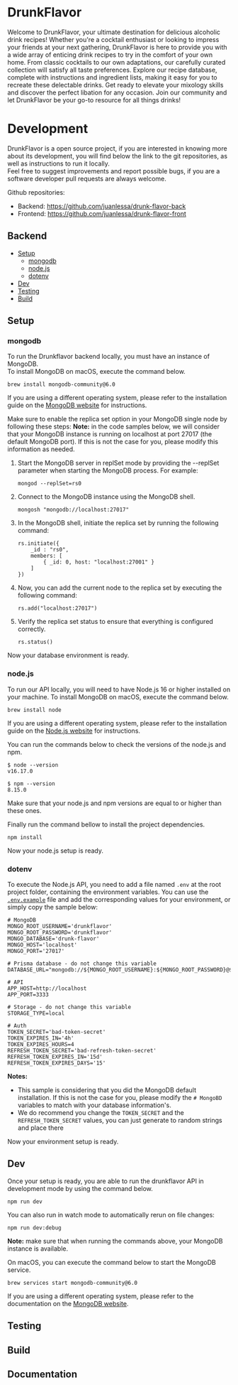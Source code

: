 # DrunkFlavor

Welcome to DrunkFlavor, your ultimate destination for delicious alcoholic drink recipes! Whether you're a cocktail enthusiast or looking to impress your friends at your next gathering, DrunkFlavor is here to provide you with a wide array of enticing drink recipes to try in the comfort of your own home. From classic cocktails to our own adaptations, our carefully curated collection will satisfy all taste preferences. Explore our recipe database, complete with  instructions and ingredient lists, making it easy for you to recreate these delectable drinks. Get ready to elevate your mixology skills and discover the perfect libation for any occasion. Join our community and let DrunkFlavor be your go-to resource for all things drinks!

# Development

DrunkFlavor is a open source project, if you are interested in knowing more about its development, you will find below the link to the git repositories, as well as instructions to run it locally.  
Feel free to suggest improvements and report possible bugs, if you are a software developer pull requests are always welcome.  

 Github repositories:

* Backend: <https://github.com/juanlessa/drunk-flavor-back>
* Frontend: <https://github.com/juanlessa/drunk-flavor-front>

## Backend

- [Setup](#setup)
  - [mongodb](#mongodb)
  - [node.js](#nodejs)
  - [dotenv](#dotenv)
- [Dev](#dev)
- [Testing](#dev)
- [Build](#build)


## Setup

### mongodb

To run the Drunkflavor backend locally, you must have an instance of MongoDB.  
To install MongoDB on macOS, execute the command below.

```shell
brew install mongodb-community@6.0 
```

If you are using a different operating system, please refer to the installation guide on the [MongoDB website](https://www.mongodb.com) for instructions.

Make sure to enable the replica set option in your MongoDB single node by following these steps:
**Note:** in the code samples below, we will consider that your MongoDB instance is running on localhost at port 27017 (the default MongoDB port). If this is not the case for you, please modify this information as needed.

1. Start the MongoDB server in replSet mode by providing the --replSet parameter when starting the MongoDB process. For example:

    ```shell
    mongod --replSet=rs0
    ```

2. Connect to the MongoDB instance using the MongoDB shell.

    ```shell
    mongosh "mongodb://localhost:27017"
    ```

3. In the MongoDB shell, initiate the replica set by running the following command:

    ```mongo
    rs.initiate({
        _id : "rs0",
        members: [ 
            { _id: 0, host: "localhost:27001" } 
        ] 
    })
    ```

4. Now, you can add the current node to the replica set by executing the following command:

    ```mongo
    rs.add("localhost:27017")
    ```

5. Verify the replica set status to ensure that everything is configured correctly.

     ```mongo
    rs.status()
    ```

Now your database environment is ready.

### node.js

To run our API locally, you will need to have Node.js 16 or higher installed on your machine.
To install MongoDB on macOS, execute the command below.

```shell
brew install node
```

If you are using a different operating system, please refer to the installation guide on the [Node.js website](https://nodejs.org) for instructions.

You can run the commands below to check the versions of the node.js and npm.

```shell
$ node --version                     
v16.17.0

$ npm --version    
8.15.0
```

 Make sure that your node.js and npm versions are equal to or higher than these ones.

Finally run the command bellow to install the project dependencies.

```shell
npm install
````

Now your node.js setup is ready.

### dotenv

To execute the Node.js API, you need to add a file named ```.env``` at the root project folder, containing the environment variables.
You can use the [```.env.example```](https://github.com/juanlessa/drunk-flavor-back/blob/master/.env.example) file and add the corresponding values for your environment, or simply copy the sample below:

```dotenv
# MongoDB
MONGO_ROOT_USERNAME='drunkflavor'
MONGO_ROOT_PASSWORD='drunkflavor'
MONGO_DATABASE='drunk-flavor'
MONGO_HOST='localhost'
MONGO_PORT='27017'

# Prisma database - do not change this variable
DATABASE_URL="mongodb://${MONGO_ROOT_USERNAME}:${MONGO_ROOT_PASSWORD}@${MONGO_HOST}:${MONGO_PORT}/${MONGO_DATABASE}"

# API
APP_HOST=http://localhost
APP_PORT=3333

# Storage - do not change this variable
STORAGE_TYPE=local

# Auth
TOKEN_SECRET='bad-token-secret'
TOKEN_EXPIRES_IN='4h'
TOKEN_EXPIRES_HOURS=4
REFRESH_TOKEN_SECRET='bad-refresh-token-secret'
REFRESH_TOKEN_EXPIRES_IN='15d'
REFRESH_TOKEN_EXPIRES_DAYS='15'
```

**Notes:**

* This sample is considering that you did the MongoDB default installation. If this is not the case for you, please modify the ```# MongoBD``` variables to match with your database information's.
* We do recommend you change the ```TOKEN_SECRET``` and the ```REFRESH_TOKEN_SECRET``` values, you can just generate to random strings and place there

Now your environment setup is ready.

## Dev

Once your setup is ready, you are able to run the drunkflavor API in development mode by using the command below.

```shell
npm run dev
```

You can also run in watch mode to automatically rerun on file changes:

```shell
npm run dev:debug
```

**Note:** make sure that when running the commands above, your MongoDB instance is available.

On macOS, you can execute the command below to start the MongoDB service.

```shell
brew services start mongodb-community@6.0     
```

If you are using a different operating system, please refer to the documentation on the [MongoDB website](https://www.mongodb.com).

## Testing

## Build

## Documentation
